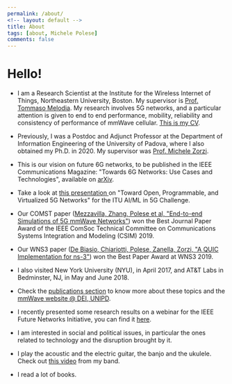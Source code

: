 ```yaml
---
permalink: /about/
<!-- layout: default -->
title: About
tags: [about, Michele Polese]
comments: false
---
```


# Hello!
* I am a Research Scientist at the Institute for the Wireless Internet of Things, Northeastern University, Boston. My supervisor is <a href="" target="_blank">Prof. Tommaso Melodia</a>. My research involves 5G networks, and a particular attention is given to end to end performance, mobility, reliability and consistency of performance of mmWave cellular. <a href="/assets/pdf/2020-05-neu-teaching.pdf">This is my CV</a>.

* Previously, I was a Postdoc and Adjunct Professor at the Department of Information Engineering of the University of Padova, where I also obtained my Ph.D. in 2020. My supervisor was <a href="https://scholar.google.it/citations?hl=en&user=Z7d93ZYAAAAJ&view_op=list_works" target="_blank">Prof. Michele Zorzi</a>. 

* This is our vision on future 6G networks, to be published in the IEEE Communications Magazine: "Towards 6G Networks: Use Cases and Technologies", available on <a href="https://arxiv.org/abs/1903.12216" target="_blank">arXiv</a>. 

* Take a look at <a href="/assets/pdf/itu-open.pdf" target="_blank">this presentation </a>on "Toward Open, Programmable, and Virtualized 5G Networks" for the ITU AI/ML in 5G Challenge.

* Our COMST paper (<a href="https://ieeexplore.ieee.org/document/8344116" target="_blank">Mezzavilla, Zhang, Polese et al, "End-to-end Simulations of 5G mmWave Networks"</a>) won the Best Journal Paper Award of the IEEE ComSoc Technical Committee on Communications Systems Integration and Modeling (CSIM) 2019.

* Our WNS3 paper (<a href="https://dl.acm.org/citation.cfm?id=3321351" target="_blank">De Biasio, Chiariotti, Polese, Zanella, Zorzi, "A QUIC Implementation for ns-3"</a>) won the Best Paper Award at WNS3 2019.

* I also visited New York University (NYU), in April 2017, and AT&T Labs in Bedminster, NJ, in May and June 2018.

* Check the <a href="/publications">publications section</a> to know more about these topics and the <a href="http://mmwave.dei.unipd.it" target="_blank">mmWave website @ DEI, UNIPD</a>.

* I recently presented some research results on a webinar for the IEEE Future Networks Initiative, you can find it <a href="https://ieee.webex.com/ec3300/eventcenter/recording/recordAction.do?siteurl=ieee&theAction=poprecord&recordID=56167302&internalRecordTicket=4832534b0000000420358179fdab7b09614f207a8e82ac16189a534f9ad0e81177718c062b2ac4e0" target="_blank">here</a>.

* I am interested in social and political issues, in particular the ones related to technology and the disruption brought by it. 

* I play the acoustic and the electric guitar, the banjo and the ukulele. Check out <a href="https://www.youtube.com/watch?v=y0ej1ZjzlDs" target="_blank">this video</a> from my band.

* I read a lot of books.

